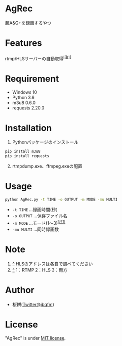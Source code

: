 # AgRec

超A&G+を録画するやつ

# Features

rtmp/HLSサーバーの自動取得<sup id="note_ref-1"><a href="#note-1">[注1]</a></sup>

# Requirement

* Windows 10
* Python    3.6
* m3u8      0.6.0
* requests  2.20.0

# Installation
1. Pythonパッケージのインストール
 ```bash
 pip install m3u8
 pip install requests
 ```
2. rtmpdump.exe、ffmpeg.exeの配置

# Usage

```bash
python AgRec.py -t TIME -o OUTPUT -m MODE -mu MULTI
```
* `-t TIME`		…録画時間(秒)
* `-o OUTPUT`	…保存ファイル名
* `-m MODE`		…モード(1～3)<sup id="note_ref-1"><a href="#note-1">[注1]</a></sup>
* `-mu MULTI`	…同時録画数

# Note
1. <b><a id="note-1" href="#note_ref-1">^</a></b> HLSのアドレスは各自で調べてください
2. <b><a id="note-2" href="#note_ref-2">^</a></b> 1：RTMP 2：HLS 3：両方


# Author

* 桜餅([Twitter@jbqfm](https://twitter.com/jbqfm))

# License
 
"AgRec" is under [MIT license](https://en.wikipedia.org/wiki/MIT_License).
